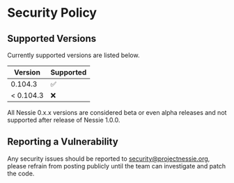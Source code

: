 # Security Policy

## Supported Versions

Currently supported versions are listed below.

| Version  | Supported          |
|----------|--------------------|
| 0.104.3   | :white_check_mark: |
| < 0.104.3 | :x:                |

All Nessie 0.x.x versions are considered beta or even alpha releases and not supported after
release of Nessie 1.0.0.

## Reporting a Vulnerability

Any security issues should be reported to security@projectnessie.org, please refrain from posting publicly until the team can investigate and patch the code.
